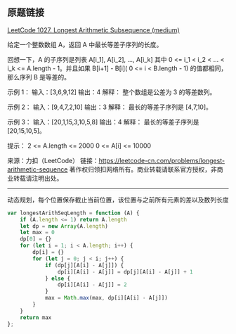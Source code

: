 ## 原题链接

[LeetCode 1027. Longest Arithmetic Subsequence (medium)](https://leetcode-cn.com/problems/longest-arithmetic-subsequence/)

给定一个整数数组 A，返回 A 中最长等差子序列的长度。

回想一下，A 的子序列是列表 A[i_1], A[i_2], ..., A[i_k] 其中 0 <= i_1 < i_2 < ... < i_k <= A.length - 1。并且如果 B[i+1] - B[i]( 0 <= i < B.length - 1) 的值都相同，那么序列 B 是等差的。

示例 1：
输入：[3,6,9,12]
输出：4
解释： 
整个数组是公差为 3 的等差数列。

示例 2：
输入：[9,4,7,2,10]
输出：3
解释：
最长的等差子序列是 [4,7,10]。

示例 3：
输入：[20,1,15,3,10,5,8]
输出：4
解释：
最长的等差子序列是 [20,15,10,5]。

提示：
2 <= A.length <= 2000
0 <= A[i] <= 10000

来源：力扣（LeetCode）
链接：https://leetcode-cn.com/problems/longest-arithmetic-sequence
著作权归领扣网络所有。商业转载请联系官方授权，非商业转载请注明出处。

---

动态规划，每个位置保存截止当前位置，该位置与之前所有元素的差以及数列长度

```javascript
var longestArithSeqLength = function (A) {
    if (A.length <= 1) return A.length
    let dp = new Array(A.length)
    let max = 0
    dp[0] = {}
    for (let i = 1; i < A.length; i++) {
        dp[i] = {}
        for (let j = 0; j < i; j++) {
            if (dp[j][A[i] - A[j]]) {
                dp[i][A[i] - A[j]] = dp[j][A[i] - A[j]] + 1
            } else {
                dp[i][A[i] - A[j]] = 2
            }
            max = Math.max(max, dp[i][A[i] - A[j]])
        }
    }
    return max
};
```